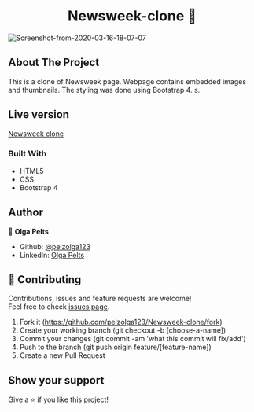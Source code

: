 <h1 align="center">Newsweek-clone 👋</h1>

<img src="https://i.ibb.co/KX9p0zX/Screenshot-from-2020-03-16-18-07-07.png" alt="Screenshot-from-2020-03-16-18-07-07" border="0">

## About The Project
This is a clone of Newsweek page. Webpage contains embedded images and thumbnails. The styling was done using Bootstrap 4. s.

## Live version
[Newsweek clone](https://rawcdn.githack.com/pelzolga123/Newsweek-clone/d80a4a970a05016e75f6345a2b184083583ad91d/index.html)

### Built With
* HTML5
* CSS
* Bootstrap 4

## Author

👤 **Olga Pelts**
   - Github: [@pelzolga123](https://github.com/pelzolga123)
   - LinkedIn: [Olga Pelts](https://www.linkedin.com/in/olga-pelts/)

## 🤝 Contributing

Contributions, issues and feature requests are welcome!<br />Feel free to check [issues page](https://github.com/pelzolga123/Newsweek-clone/issues).

1. Fork it (https://github.com/pelzolga123/Newsweek-clone/fork)
2. Create your working branch (git checkout -b [choose-a-name])
3. Commit your changes (git commit -am 'what this commit will fix/add')
4. Push to the branch (git push origin feature/[feature-name])
5. Create a new Pull Request

## Show your support

Give a ⭐️ if you like this project!
